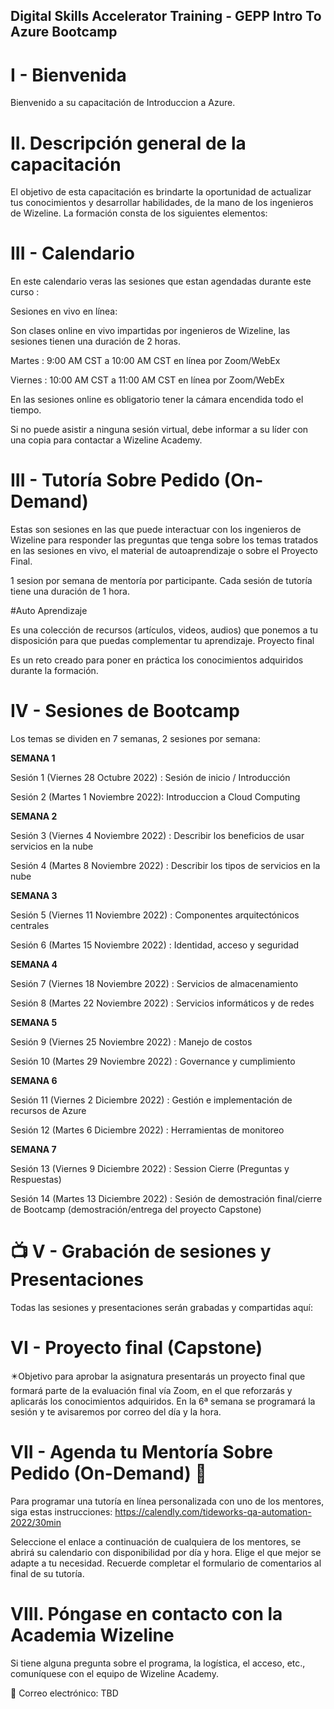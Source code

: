 ## Digital Skills Accelerator Training - GEPP Intro To Azure Bootcamp

# I - Bienvenida

Bienvenido a su capacitación de Introduccion a Azure.

# II. Descripción general de la capacitación

El objetivo de esta capacitación es brindarte la oportunidad de actualizar tus conocimientos y desarrollar habilidades, de la mano de los ingenieros de Wizeline. La formación consta de los siguientes elementos:

# III - Calendario

En este calendario veras las sesiones que estan agendadas durante este curso :




Sesiones en vivo en línea:

Son clases online en vivo impartidas por ingenieros de Wizeline, las sesiones tienen una duración de 2 horas.

Martes : 9:00 AM CST a 10:00 AM CST en línea por Zoom/WebEx

Viernes : 10:00 AM CST a 11:00 AM CST en línea por Zoom/WebEx

En las sesiones online es obligatorio tener la cámara encendida todo el tiempo.

Si no puede asistir a ninguna sesión virtual, debe informar a su líder con una copia para contactar a Wizeline Academy.

# III - Tutoría Sobre Pedido (On-Demand)

Estas son sesiones en las que puede interactuar con los ingenieros de Wizeline para responder las preguntas que tenga sobre los temas tratados en las sesiones en vivo, el material de autoaprendizaje o sobre el Proyecto Final.

1 sesion por semana de mentoría por participante. Cada sesión de tutoría tiene una duración de 1 hora.

#Auto Aprendizaje

Es una colección de recursos (artículos, videos, audios) que ponemos a tu disposición para que puedas complementar tu aprendizaje.
Proyecto final

Es un reto creado para poner en práctica los conocimientos adquiridos durante la formación.

# IV - Sesiones de Bootcamp

Los temas se dividen en 7 semanas, 2 sesiones por semana:

**SEMANA 1**

Sesión 1 (Viernes 28 Octubre 2022) : Sesión de inicio / Introducción

Sesión 2 (Martes 1 Noviembre 2022): Introduccion a Cloud Computing

**SEMANA 2**

Sesión 3 (Viernes 4 Noviembre 2022) : Describir los beneficios de usar servicios en la nube

Sesión 4 (Martes 8 Noviembre 2022) : Describir los tipos de servicios en la nube

**SEMANA 3**

Sesión 5 (Viernes 11 Noviembre 2022) : Componentes arquitectónicos centrales

Sesión 6 (Martes 15 Noviembre 2022) : Identidad, acceso y seguridad

**SEMANA 4**

Sesión 7 (Viernes 18 Noviembre 2022) : Servicios de almacenamiento

Sesión 8 (Martes 22 Noviembre 2022) : Servicios informáticos y de redes

**SEMANA 5**

Sesión 9 (Viernes 25 Noviembre 2022) : Manejo de costos

Sesión 10 (Martes 29 Noviembre 2022) : Governance y cumplimiento

**SEMANA 6**

Sesión 11 (Viernes 2 Diciembre 2022) : Gestión e implementación de recursos de Azure

Sesión 12 (Martes 6 Diciembre 2022) : Herramientas de monitoreo

**SEMANA 7**

Sesión 13 (Viernes 9 Diciembre 2022) : Session Cierre (Preguntas y Respuestas)

Sesión 14 (Martes 13 Diciembre 2022) : Sesión de demostración final/cierre de Bootcamp (demostración/entrega del proyecto Capstone)

# 📺 V - Grabación de sesiones y Presentaciones

Todas las sesiones y presentaciones serán grabadas y compartidas aquí:

# VI - Proyecto final (Capstone)

✴️Objetivo para aprobar la asignatura presentarás un proyecto final que formará parte de la evaluación final vía Zoom, en el que reforzarás y aplicarás los conocimientos adquiridos. En la 6ª semana se programará la sesión y te avisaremos por correo del día y la hora.

# VII - Agenda tu Mentoría Sobre Pedido (On-Demand) 📆

Para programar una tutoría en línea personalizada con uno de los mentores, siga estas instrucciones: https://calendly.com/tideworks-qa-automation-2022/30min

Seleccione el enlace a continuación de cualquiera de los mentores, se abrirá su calendario con disponibilidad por día y hora. Elige el que mejor se adapte a tu necesidad. Recuerde completar el formulario de comentarios al final de su tutoría.

# VIII. Póngase en contacto con la Academia Wizeline

Si tiene alguna pregunta sobre el programa, la logística, el acceso, etc., comuníquese con el equipo de Wizeline Academy.

📧 Correo electrónico: TBD
